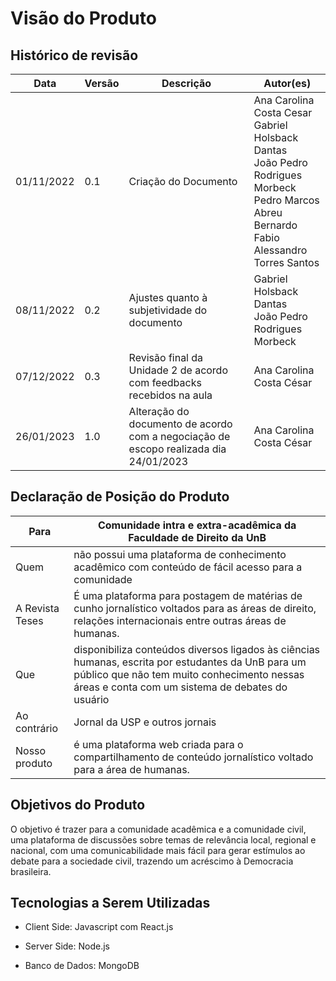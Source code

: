 # Visão do Produto

## Histórico de revisão

| Data | Versão | Descrição | Autor(es) |
|------|--------|-----------|-----------|
| 01/11/2022 | 0.1 | Criação do Documento | Ana Carolina Costa Cesar</br> Gabriel Holsback Dantas</br> João Pedro Rodrigues Morbeck</br> Pedro Marcos Abreu Bernardo</br> Fabio Alessandro Torres Santos |
| 08/11/2022 | 0.2 | Ajustes quanto à subjetividade do documento | Gabriel Holsback Dantas</br> João Pedro Rodrigues Morbeck</br> |
| 07/12/2022 | 0.3 |Revisão final da Unidade 2 de acordo com feedbacks recebidos na aula | Ana Carolina Costa César |
| 26/01/2023 | 1.0 |Alteração do documento de acordo com a negociação de escopo realizada dia 24/01/2023 | Ana Carolina Costa César |

## Declaração de Posição do Produto


| Para            | Comunidade intra e extra-acadêmica da Faculdade de Direito da UnB                                                                                                                                    |
|-----------------|------------------------------------------------------------------------------------------------------------------------------------------------------------------------------------------------------|
| Quem            | não possui uma plataforma de conhecimento acadêmico com conteúdo de fácil acesso para a comunidade                                                                                                                               |
| A Revista Teses | É uma plataforma para postagem de matérias de cunho jornalístico voltados para as áreas de direito, relações internacionais entre outras áreas de humanas.                                           |
| Que             | disponibiliza conteúdos diversos ligados às ciências humanas, escrita por estudantes da UnB para um público que não tem muito conhecimento nessas áreas e conta com um sistema de debates do usuário |
| Ao contrário    | Jornal da USP e outros jornais                                                                                                                                                                                        |
| Nosso produto   | é uma plataforma web criada para o compartilhamento de conteúdo jornalístico voltado para a área de humanas.                          |

## Objetivos do Produto

O objetivo é trazer para a comunidade acadêmica e a comunidade civil, uma plataforma de discussões sobre temas de relevância local, regional e nacional, com uma comunicabilidade mais fácil para gerar estímulos ao debate para a sociedade civil, trazendo um acréscimo à Democracia brasileira.

## Tecnologias  a Serem Utilizadas

- Client Side: Javascript com React.js

- Server Side: Node.js

- Banco de Dados: MongoDB
